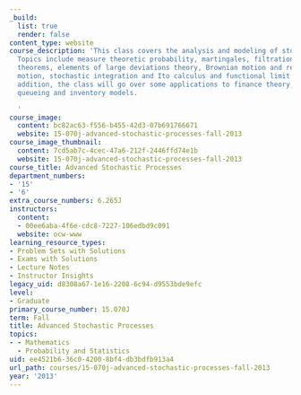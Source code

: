 ```yaml
---
_build:
  list: true
  render: false
content_type: website
course_description: 'This class covers the analysis and modeling of stochastic processes.
  Topics include measure theoretic probability, martingales, filtration, and stopping
  theorems, elements of large deviations theory, Brownian motion and reflected Brownian
  motion, stochastic integration and Ito calculus and functional limit theorems. In
  addition, the class will go over some applications to finance theory, insurance,
  queueing and inventory models.

  '
course_image:
  content: bc82ac63-f556-b455-42d3-07b691766671
  website: 15-070j-advanced-stochastic-processes-fall-2013
course_image_thumbnail:
  content: 7cd5ab7c-4cec-47a6-212f-2446ffd74e1b
  website: 15-070j-advanced-stochastic-processes-fall-2013
course_title: Advanced Stochastic Processes
department_numbers:
- '15'
- '6'
extra_course_numbers: 6.265J
instructors:
  content:
  - 00ee6aba-4f6e-cdc8-7227-106edbd9c091
  website: ocw-www
learning_resource_types:
- Problem Sets with Solutions
- Exams with Solutions
- Lecture Notes
- Instructor Insights
legacy_uid: d8308a67-1e16-2208-6c94-d9553bde9efc
level:
- Graduate
primary_course_number: 15.070J
term: Fall
title: Advanced Stochastic Processes
topics:
- - Mathematics
  - Probability and Statistics
uid: ee4521b6-36c0-4200-8bf4-db3bdfb913a4
url_path: courses/15-070j-advanced-stochastic-processes-fall-2013
year: '2013'
---
```

